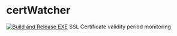 # certWatcher
[![Build and Release EXE](https://github.com/idant1111/certWatcher/actions/workflows/build-exe.yml/badge.svg)](https://github.com/idant1111/certWatcher/actions/workflows/build-exe.yml)
SSL Certificate validity period monitoring
